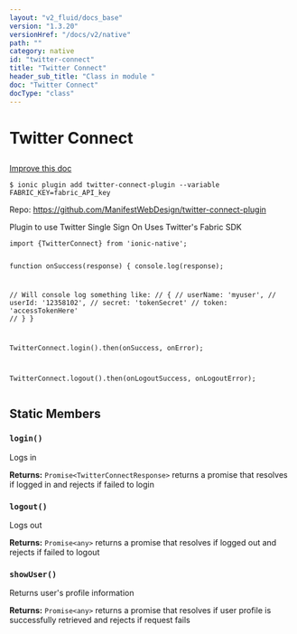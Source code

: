 ```yaml
---
layout: "v2_fluid/docs_base"
version: "1.3.20"
versionHref: "/docs/v2/native"
path: ""
category: native
id: "twitter-connect"
title: "Twitter Connect"
header_sub_title: "Class in module "
doc: "Twitter Connect"
docType: "class"
---
```









<h1 class="api-title">

  
  Twitter Connect
  

  

  

</h1>

<a class="improve-v2-docs" href="http://github.com/driftyco/ionic-native/edit/master/src/plugins/twitter-connect.ts#L0">
  Improve this doc
</a>





<!-- decorators -->


<pre><code>$ ionic plugin add twitter-connect-plugin --variable FABRIC_KEY=fabric_API_key</code></pre>
<p>Repo:
  <a href="https://github.com/ManifestWebDesign/twitter-connect-plugin">
    https://github.com/ManifestWebDesign/twitter-connect-plugin
  </a>
</p>

<!-- description -->

<p>Plugin to use Twitter Single Sign On
Uses Twitter&#39;s Fabric SDK</p>
<pre><code class="lang-typescript">import {TwitterConnect} from &#39;ionic-native&#39;;

function onSuccess(response) {
  console.log(response);

  // Will console log something like:
  // {
  //   userName: &#39;myuser&#39;,
  //   userId: &#39;12358102&#39;,
  //   secret: &#39;tokenSecret&#39;
  //   token: &#39;accessTokenHere&#39;
  // }
}

TwitterConnect.login().then(onSuccess, onError);

TwitterConnect.logout().then(onLogoutSuccess, onLogoutError);
</code></pre>



<!-- @usage tag -->


<!-- @property tags -->
<h2>Static Members</h2>
<div id="login"></div>
<h3><code>login()</code>
  
</h3>

Logs in






<div class="return-value" markdown="1">
  <i class="icon ion-arrow-return-left"></i>
  <b>Returns:</b> 
<code>Promise&lt;TwitterConnectResponse&gt;</code> returns a promise that resolves if logged in and rejects if failed to login
</div>



<div id="logout"></div>
<h3><code>logout()</code>
  
</h3>

Logs out






<div class="return-value" markdown="1">
  <i class="icon ion-arrow-return-left"></i>
  <b>Returns:</b> 
<code>Promise&lt;any&gt;</code> returns a promise that resolves if logged out and rejects if failed to logout
</div>



<div id="showUser"></div>
<h3><code>showUser()</code>
  
</h3>

Returns user's profile information






<div class="return-value" markdown="1">
  <i class="icon ion-arrow-return-left"></i>
  <b>Returns:</b> 
<code>Promise&lt;any&gt;</code> returns a promise that resolves if user profile is successfully retrieved and rejects if request fails
</div>




<!-- methods on the class -->

<!-- related link --><!-- end content block -->


<!-- end body block -->

